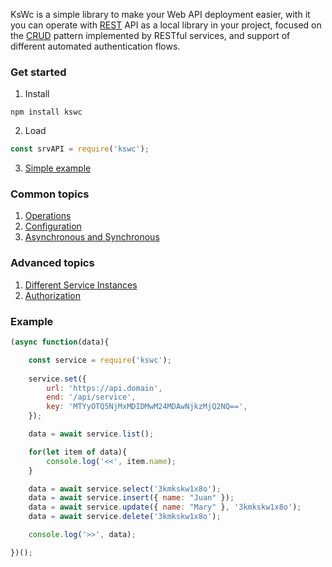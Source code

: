 KsWc is a simple library to make your Web API deployment easier, with it you can operate with [REST](https://en.wikipedia.org/wiki/Representational_state_transfer) API as a local library in your project, focused on the [CRUD](https://en.wikipedia.org/wiki/Create,_read,_update_and_delete) pattern implemented by RESTful services, and support of different automated authentication flows. 

### Get started
1. Install
```npm
npm install kswc
```
2. Load
```js
const srvAPI = require('kswc');
```
3. [Simple example](https://github.com/ameksike/kswc/wiki/Simple-example)

### Common topics
1. [Operations](https://github.com/ameksike/kswc/wiki/Operations)
2. [Configuration](https://github.com/ameksike/kswc/wiki/Configuration)
3. [Asynchronous and Synchronous](https://github.com/ameksike/kswc/wiki/Asynchronous)

### Advanced topics
1. [Different Service Instances](https://github.com/ameksike/kswc/wiki/Instances)
2. [Authorization](https://github.com/ameksike/kswc/wiki/Authorization)

### Example

```js
(async function(data){

    const service = require('kswc');
    
	service.set({
		url: 'https://api.domain',
		end: '/api/service',
		key: 'MTYyOTQ5NjMxMDIDMwM24MDAwNjkzMjQ2NQ==',
	});

    data = await service.list();

    for(let item of data){
        console.log('<<', item.name);
    }

    data = await service.select('3kmkskw1x8o'); 
    data = await service.insert({ name: "Juan" });
    data = await service.update({ name: "Mary" }, '3kmkskw1x8o');    
    data = await service.delete('3kmkskw1x8o');

    console.log('>>', data);

})();
```